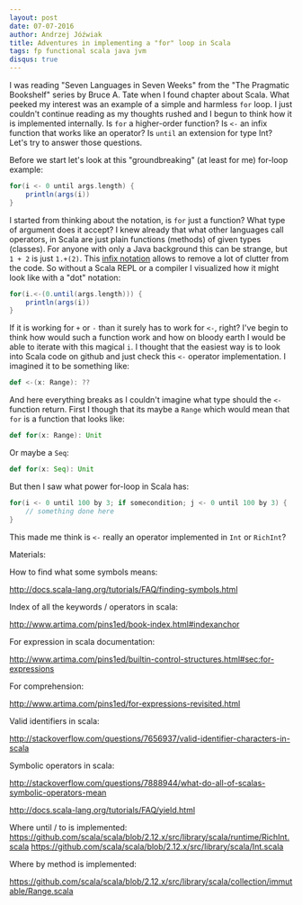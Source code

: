 ```yaml
---
layout: post
date: 07-07-2016
author: Andrzej Jóźwiak
title: Adventures in implementing a "for" loop in Scala
tags: fp functional scala java jvm
disqus: true
---
```


I was reading "Seven Languages in Seven Weeks" from the "The Pragmatic Bookshelf" series by Bruce A. Tate when I found chapter about Scala. What peeked my interest was an example of a simple and harmless `for` loop. I just couldn't continue reading as my thoughts rushed and I begun to think how it is implemented internally. Is `for` a higher-order function? Is `<-` an infix function that works like an operator? Is `until` an extension for type Int? Let's try to answer those questions.

Before we start let's look at this "groundbreaking" (at least for me) for-loop example:

```scala
for(i <- 0 until args.length) {
    println(args(i))
}
```

I started from thinking about the notation, is `for` just a function? What type of argument does it accept? I knew already that what other languages call operators, in Scala are just plain functions (methods) of given types (classes). For anyone with only a Java background this can be strange, but `1 + 2` is just `1.+(2)`. This [infix notation](http://docs.scala-lang.org/style/method-invocation.html) allows to remove a lot of clutter from the code. So without a Scala REPL or a compiler I visualized how it might look like with a "dot" notation:

```scala
for(i.<-(0.until(args.length))) {
    println(args(i))
}
```

If it is working for `+` or `-` than it surely has to work for `<-`, right? I've begin to think how would such a function work and how on bloody earth I would be able to iterate with this magical `i`. I thought that the easiest way is to look into Scala code on github and just check this `<-` operator implementation. I imagined it to be something like:

```scala
def <-(x: Range): ??
```

And here everything breaks as I couldn't imagine what type should the `<-` function return. First I though that its maybe a `Range` which would mean that `for` is a function that looks like:

```scala
def for(x: Range): Unit
```

Or maybe a `Seq`:

```scala
def for(x: Seq): Unit
```

But then I saw what power for-loop in Scala has:

```scala
for(i <- 0 until 100 by 3; if somecondition; j <- 0 until 100 by 3) {
    // something done here
}
```
This made me think is `<-` really an operator implemented in `Int` or `RichInt`?


Materials:

How to find what some symbols means:

http://docs.scala-lang.org/tutorials/FAQ/finding-symbols.html

Index of all the keywords / operators in scala:

http://www.artima.com/pins1ed/book-index.html#indexanchor

For expression in scala documentation:

http://www.artima.com/pins1ed/builtin-control-structures.html#sec:for-expressions

For comprehension:

http://www.artima.com/pins1ed/for-expressions-revisited.html

Valid identifiers in scala:

http://stackoverflow.com/questions/7656937/valid-identifier-characters-in-scala

Symbolic operators in scala:

http://stackoverflow.com/questions/7888944/what-do-all-of-scalas-symbolic-operators-mean

http://docs.scala-lang.org/tutorials/FAQ/yield.html

Where until / to is implemented:
https://github.com/scala/scala/blob/2.12.x/src/library/scala/runtime/RichInt.scala
https://github.com/scala/scala/blob/2.12.x/src/library/scala/Int.scala

Where by method is implemented:

https://github.com/scala/scala/blob/2.12.x/src/library/scala/collection/immutable/Range.scala
